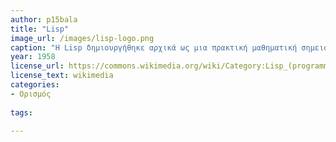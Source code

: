 ```yaml
---
author: p15bala
title: "Lisp"
image_url: /images/lisp-logo.png
caption: "Η Lisp δημιουργήθηκε αρχικά ως μια πρακτική μαθηματική σημειολογία για προγράμματα υπολογιστών, βασισμένη στο λογισμό λάμδα του Alonzo Church. Γρήγορα εξελίχθηκε στην γλώσσα προτίμησης για έρευνα σε τεχνητή νοημοσύνη. Ως μια από τις πρώτες γλώσσες προγραμματισμού, η Lisp πρωτοπόρησε στην εισαγωγή πολλών ιδεών στην επιστήμη υπολογιστών, όπως οι δομές δένδρων, η αυτόματη διαχείριση αποθήκευσης δεδομένων, οι δυναμικοί τύποι, ο αντικειμενοστραφής προγραμματισμός, και ο μεταγλωττιστής που μεταγλωττίζει τον εαυτό του." 
year: 1958 
license_url: https://commons.wikimedia.org/wiki/Category:Lisp_(programming_language)#/media/File:Lisp_logo.svg
license_text: wikimedia
categories:
- Ορισμός
  
tags:
  
---
```


